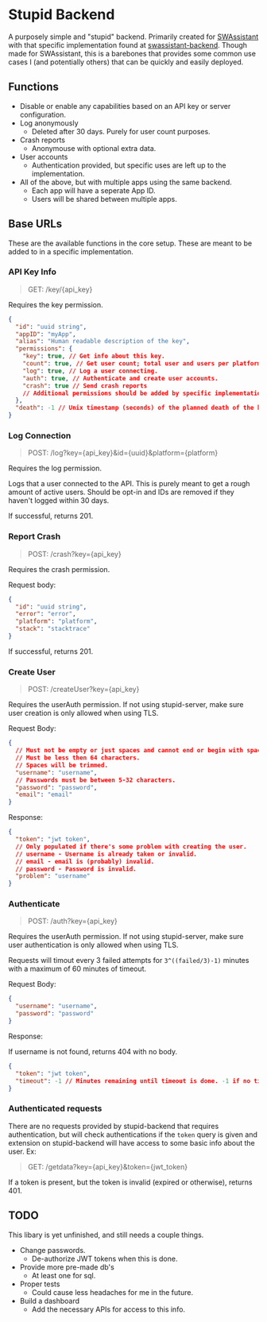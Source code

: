 # Stupid Backend

A purposely simple and "stupid" backend. Primarily created for [SWAssistant](https://github.com/CalebQ42/SWAssistant) with that specific implementation found at [swassistant-backend](https://github.com/CalebQ42/swassistant-backend). Though made for SWAssistant, this is a barebones that provides some common use cases I (and potentially others) that can be quickly and easily deployed.

## Functions

- Disable or enable any capabilities based on an API key or server configuration.
- Log anonymously
  - Deleted after 30 days. Purely for user count purposes.
- Crash reports
  - Anonymouse with optional extra data.
- User accounts
  - Authentication provided, but specific uses are left up to the implementation.
- All of the above, but with multiple apps using the same backend.
  - Each app will have a seperate App ID.
  - Users will be shared between multiple apps.

## Base URLs

These are the available functions in the core setup. These are meant to be added to in a specific implementation.

### API Key Info

> GET: /key/{api_key}

Requires the key permission.

```json
{
  "id": "uuid string",
  "appID": "myApp",
  "alias": "Human readable description of the key",
  "permissions": {
    "key": true, // Get info about this key.
    "count": true, // Get user count; total user and users per platform
    "log": true, // Log a user connecting.
    "auth": true, // Authenticate and create user accounts.
    "crash": true // Send crash reports
    // Additional permissions should be added by specific implementations.
  },
  "death": -1 // Unix timestamp (seconds) of the planned death of the key. Keys can be expired at any time without warning. -1 indicates no intended death time.
}
```

### Log Connection

> POST: /log?key={api_key}&id={uuid}&platform={platform}

Requires the log permission.

Logs that a user connected to the API. This is purely meant to get a rough amount of active users. Should be opt-in and IDs are removed if they haven't logged within 30 days.

If successful, returns 201.

### Report Crash

> POST: /crash?key={api_key}

Requires the crash permission.

Request body:

```JSON
{
  "id": "uuid string",
  "error": "error",
  "platform": "platform",
  "stack": "stacktrace"
}
```

If successful, returns 201.

### Create User

> POST: /createUser?key={api_key}

Requires the userAuth permission. If not using stupid-server, make sure user creation is only allowed when using TLS.

Request Body:

```JSON
{
  // Must not be empty or just spaces and cannot end or begin with spaces.
  // Must be less then 64 characters.
  // Spaces will be trimmed.
  "username": "username",
  // Passwords must be between 5-32 characters.
  "password": "password",
  "email": "email"
}
```

Response:

```JSON
{
  "token": "jwt token",
  // Only populated if there's some problem with creating the user.
  // username - Username is already taken or invalid.
  // email - email is (probably) invalid.
  // password - Password is invalid.
  "problem": "username"
}
```

### Authenticate

> POST: /auth?key={api_key}

Requires the userAuth permission. If not using stupid-server, make sure user authentication is only allowed when using TLS.

Requests will timout every 3 failed attempts for `3^((failed/3)-1)` minutes with a maximum of 60 minutes of timeout.

Request Body:

```JSON
{
  "username": "username",
  "password": "password"
}
```

Response:

If username is not found, returns 404 with no body.

```JSON
{
  "token": "jwt token",
  "timeout": -1 // Minutes remaining until timeout is done. -1 if no timeout.
}
```

### Authenticated requests

There are no requests provided by stupid-backend that requires authentication, but will check authentications if the `token` query is given and extension on stupid-backend will have access to some basic info about the user. Ex:

> GET: /getdata?key={api_key}&token={jwt_token}

If a token is present, but the token is invalid (expired or otherwise), returns 401.

## TODO

This libary is yet unfinished, and still needs a couple things.

- Change passwords.
  - De-authorize JWT tokens when this is done.
- Provide more pre-made db's
  - At least one for sql.
- Proper tests
  - Could cause less headaches for me in the future.
- Build a dashboard
  - Add the necessary APIs for access to this info.
